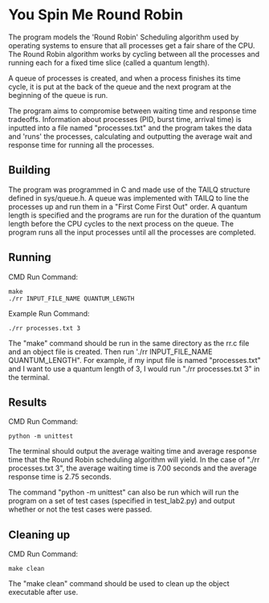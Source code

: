# You Spin Me Round Robin

The program models the 'Round Robin' Scheduling algorithm used by operating systems to ensure that all processes get a fair share of the CPU. The Round Robin algorithm works by cycling between all the processes and running each for a fixed time slice (called a quantum length).

A queue of processes is created, and when a process finishes its time cycle, it is put at the back of the queue and the next program at the beginning of the queue is run.

The program aims to compromise between waiting time and response time tradeoffs. Information about processes (PID, burst time, arrival time) is inputted into a file named "processes.txt" and the program takes the data and 'runs' the processes, calculating and outputting the average wait and response time for running all the processes.

## Building

The program was programmed in C and made use of the TAILQ structure defined in sys/queue.h. A queue was implemented with TAILQ to line the processes up and run them in a "First Come First Out" order. A quantum length is specified and the programs are run for the duration of the quantum length before the CPU cycles to the next process on the queue. The program runs all the input processes until all the processes are completed.

## Running

CMD Run Command:
```shell
make
./rr INPUT_FILE_NAME QUANTUM_LENGTH
```

Example Run Command:
```shell
./rr processes.txt 3
```

The "make" command should be run in the same directory as the rr.c file and an object file is created. Then run './rr INPUT_FILE_NAME QUANTUM_LENGTH". For example, if my input file is named "processes.txt" and I want to use a quantum length of 3, I would run "./rr processes.txt 3" in the terminal.

## Results

CMD Run Command:
```shell
python -m unittest

```
The terminal should output the average waiting time and average response time that the Round Robin scheduling algorithm will yield. In the case of "./rr processes.txt 3", the average waiting time is 7.00 seconds and the average response time is 2.75 seconds.

The command "python -m unittest" can also be run which will run the program on a set of test cases (specified in test_lab2.py) and output whether or not the test cases were passed.

## Cleaning up

CMD Run Command:
```shell
make clean
```

The "make clean" command should be used to clean up the object executable after use.
